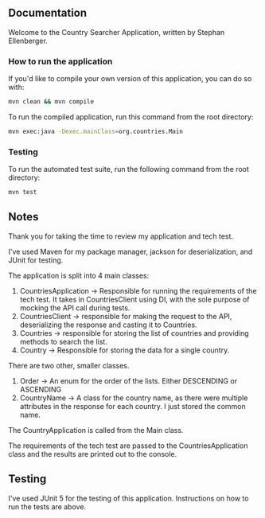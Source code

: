 ## Documentation

Welcome to the Country Searcher Application, written by Stephan Ellenberger.

### How to run the application

If you'd like to compile your own version of this application, you can do so with:

```bash
mvn clean && mvn compile
```

To run the compiled application, run this command from the root directory:

```bash
mvn exec:java -Dexec.mainClass=org.countries.Main 
```

### Testing

To run the automated test suite, run the following command from the root directory:

```bash
mvn test
```

## Notes

Thank you for taking the time to review my application and tech test.

I've used Maven for my package manager, jackson for deserialization, and JUnit for testing.  

The application is split into 4 main classes:

1. CountriesApplication -> Responsible for running the requirements of the tech test. It takes in CountriesClient using DI, with the sole purpose of mocking the API call during tests. 
2. CountriesClient -> responsible for making the request to the API, deserializing the response and casting it to Countries.
3. Countries -> responsible for storing the list of countries and providing methods to search the list.
4. Country -> Responsible for storing the data for a single country.

There are two other, smaller classes. 

1. Order -> An enum for the order of the lists. Either DESCENDING or ASCENDING
2. CountryName -> A class for the country name, as there were multiple attributes in the response for each country. I just stored the common name. 

The CountryApplication is called from the Main class. 

The requirements of the tech test are passed to the CountriesApplication class and the results are printed out to the console.

## Testing

I've used JUnit 5 for the testing of this application. Instructions on how to run the tests are above. 

